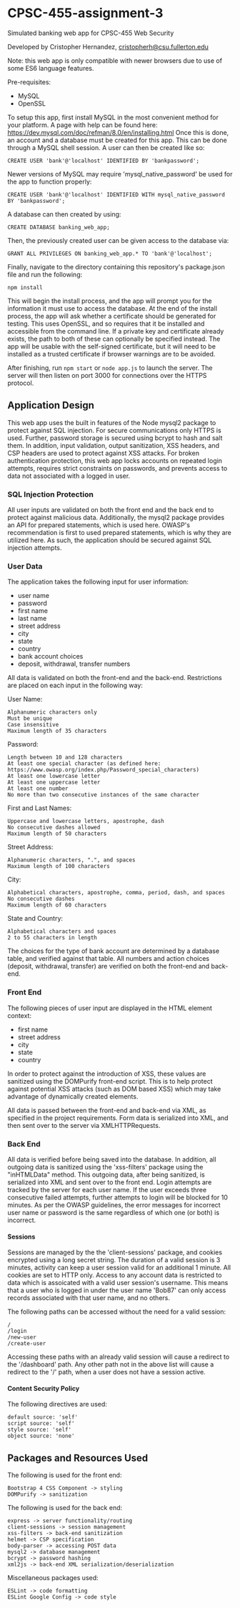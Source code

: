 # CPSC-455-assignment-3
Simulated banking web app for CPSC-455 Web Security

Developed by Cristopher Hernandez, cristopherh@csu.fullerton.edu


Note: this web app is only compatible with newer browsers due to use of some ES6 language features.

Pre-requisites:
- MySQL
- OpenSSL

To setup this app, first install MySQL in the most convenient method for your platform.
A page with help can be found here: https://dev.mysql.com/doc/refman/8.0/en/installing.html
Once this is done, an account and a database must be created for this app. This can be done through a MySQL shell session.
A user can then be created like so:

```
CREATE USER 'bank'@'localhost' IDENTIFIED BY 'bankpassword';
```

Newer versions of MySQL may require 'mysql_native_password' be used for the app to function properly:

```
CREATE USER 'bank'@'localhost' IDENTIFIED WITH mysql_native_password BY 'bankpassword';
```

A database can then created by using:

```
CREATE DATABASE banking_web_app;
```

Then, the previously created user can be given access to the database via:

```
GRANT ALL PRIVILEGES ON banking_web_app.* TO 'bank'@'localhost';
```

Finally, navigate to the directory containing this repository's package.json file and run the following:

```
npm install
```

This will begin the install process, and the app will prompt you for the information it must use to access the database.
At the end of the install process, the app will ask whether a certificate should be generated for testing.
This uses OpenSSL, and so requires that it be installed and accessible from the command line.
If a private key and certificate already exists, the path to both of these can optionally be specified instead.
The app will be usable with the self-signed certificate, but it will need to be installed as a trusted certificate if browser warnings are to be avoided.

After finishing, run ```npm start``` or ```node app.js``` to launch the server. The server will then listen on port 3000 for connections over the HTTPS protocol.

## Application Design

This web app uses the built in features of the Node mysql2 package to protect against SQL injection.
For secure communications only HTTPS is used. Further, password storage is secured using bcrypt to hash and salt them.
In addition, input validation, output sanitization, XSS headers, and CSP headers are used to protect against XSS attacks.
For broken authentication protection, this web app locks accounts on repeated login attempts, requires strict constraints on
passwords, and prevents access to data not associated with a logged in user.

### SQL Injection Protection

All user inputs are validated on both the front end and the back end to protect against malicious data.
Additionally, the mysql2 package provides an API for prepared statements, which is used here.
OWASP's recommendation is first to used prepared statements, which is why they are utilized here.
As such, the application should be secured against SQL injection attempts.

### User Data

The application takes the following input for user information:
- user name
- password
- first name
- last name
- street address
- city
- state
- country
- bank account choices
- deposit, withdrawal, transfer numbers

All data is validated on both the front-end and the back-end. 
Restrictions are placed on each input in the following way:

User Name:
```
Alphanumeric characters only
Must be unique
Case insensitive
Maximum length of 35 characters
```
Password:
```
Length between 10 and 128 characters
At least one special character (as defined here: https://www.owasp.org/index.php/Password_special_characters)
At least one lowercase letter
At least one uppercase letter
At least one number
No more than two consecutive instances of the same character
```
First and Last Names:
```
Uppercase and lowercase letters, apostrophe, dash
No consecutive dashes allowed
Maximum length of 50 characters
```
Street Address:
```
Alphanumeric characters, ".", and spaces
Maximum length of 100 characters
```
City:
```
Alphabetical characters, apostrophe, comma, period, dash, and spaces
No consecutive dashes
Maximum length of 60 characters
```
State and Country:
```
Alphabetical characters and spaces
2 to 55 characters in length
```

The choices for the type of bank account are determined by a database table, and verified against that table.
All numbers and action choices (deposit, withdrawal, transfer) are verified on both the front-end and back-end.

### Front End

The following pieces of user input are displayed in the HTML element context:
- first name
- street address
- city
- state
- country

In order to protect against the introduction of XSS, these values are sanitized using the DOMPurify front-end script.
This is to help protect against potential XSS attacks (such as DOM based XSS) which may take advantage of dynamically 
created elements.

All data is passed between the front-end and back-end via XML, as specified in the project requirements.
Form data is serialized into XML, and then sent over to the server via XMLHTTPRequests.


### Back End

All data is verified before being saved into the database.
In addition, all outgoing data is sanitized using the 'xss-filters' package using the "inHTMLData" method.
This outgoing data, after being sanitized, is serialized into XML and sent over to the front end.
Login attempts are tracked by the server for each user name. If the user exceeds three consecutive failed attempts,
further attempts to login will be blocked for 10 minutes. As per the OWASP guidelines, the error messages for incorrect
user name or password is the same regardless of which one (or both) is incorrect. 

#### Sessions

Sessions are managed by the the 'client-sessions' package, and cookies encrypted using a long secret string.
The duration of a valid session is 3 minutes, activity can keep a user session valid for an additional 1 minute.
All cookies are set to HTTP only. Access to any account data is restricted to data which is assoicated with a valid
user session's username. This means that a user who is logged in under the user name 'Bob87' can only access records associated
with that user name, and no others.

The following paths can be accessed without the need for a valid session:
```
/
/login
/new-user
/create-user
```
Accessing these paths with an already valid session will cause a redirect to the '/dashboard' path.
Any other path not in the above list will cause a redirect to the '/' path, when a user does not have a session active.

#### Content Security Policy

The following directives are used:
```
default source: 'self'
script source: 'self'
style source: 'self'
object source: 'none'
```

## Packages and Resources Used

The following is used for the front end:
```
Bootstrap 4 CSS Component -> styling
DOMPurify -> sanitization
```

The following is used for the back end:
```
express -> server functionality/routing
client-sessions -> session management
xss-filters -> back-end sanitization
helmet -> CSP specification
body-parser -> accessing POST data
mysql2 -> database management
bcrypt -> password hashing
xml2js -> back-end XML serialization/deserialization
```

Miscellaneous packages used:
```
ESLint -> code formatting
ESLint Google Config -> code style
```
